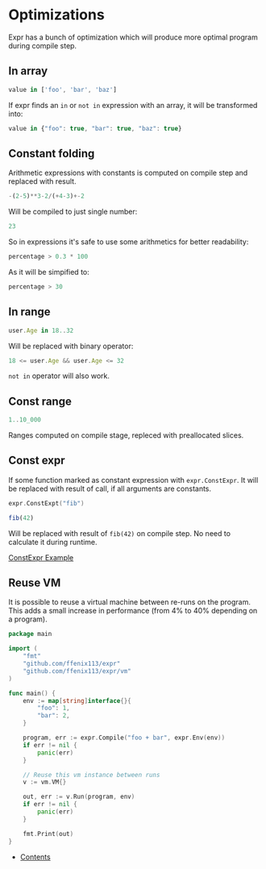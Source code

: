 # Optimizations

Expr has a bunch of optimization which will produce more optimal program during compile step.

## In array

```js
value in ['foo', 'bar', 'baz']
```

If expr finds an `in` or `not in` expression with an array, it will be transformed into:

```js
value in {"foo": true, "bar": true, "baz": true}
```

## Constant folding

Arithmetic expressions with constants is computed on compile step and replaced with result.

```js
-(2-5)**3-2/(+4-3)+-2
```

Will be compiled to just single number:

```js
23
```

So in expressions it's safe to use some arithmetics for better readability:

```js
percentage > 0.3 * 100
```

As it will be simpified to:

```js
percentage > 30
```

## In range

```js
user.Age in 18..32
```

Will be replaced with binary operator:

```js
18 <= user.Age && user.Age <= 32
```

`not in` operator will also work.

## Const range

```js
1..10_000
```

Ranges computed on compile stage, repleced with preallocated slices.

## Const expr

If some function marked as constant expression with `expr.ConstExpr`. It will be replaced with result
of call, if all arguments are constants.

```go
expr.ConstExpt("fib")
```

```js
fib(42)
``` 

Will be replaced with result of `fib(42)` on compile step. No need to calculate it during runtime.

[ConstExpr Example](https://pkg.go.dev/github.com/ffenix113/expr?tab=doc#ConstExpr)

## Reuse VM

It is possible to reuse a virtual machine between re-runs on the program. 
This adds a small increase in performance (from 4% to 40% depending on a program).

```go
package main

import (
	"fmt"
	"github.com/ffenix113/expr"
	"github.com/ffenix113/expr/vm"
)

func main() {
	env := map[string]interface{}{
		"foo": 1,
		"bar": 2,
	}

	program, err := expr.Compile("foo + bar", expr.Env(env))
	if err != nil {
		panic(err)
	}

	// Reuse this vm instance between runs
	v := vm.VM{}

	out, err := v.Run(program, env)
	if err != nil {
		panic(err)
	}

	fmt.Print(out)
}
```

* [Contents](README.md)
